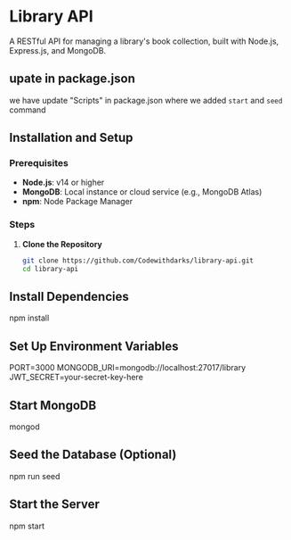# Library API

A RESTful API for managing a library's book collection, built with Node.js, Express.js, and MongoDB.

## upate in package.json
we have update "Scripts" in package.json where we added `start` and `seed` command

## Installation and Setup

### Prerequisites
- **Node.js**: v14 or higher
- **MongoDB**: Local instance or cloud service (e.g., MongoDB Atlas)
- **npm**: Node Package Manager

### Steps

1. **Clone the Repository**
   ```bash
   git clone https://github.com/Codewithdarks/library-api.git
   cd library-api

## Install Dependencies
npm install

## Set Up Environment Variables
PORT=3000
MONGODB_URI=mongodb://localhost:27017/library
JWT_SECRET=your-secret-key-here

## Start MongoDB
mongod

## Seed the Database (Optional)
npm run seed

## Start the Server
npm start